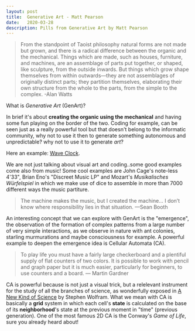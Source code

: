 ```yaml
---
layout: post
title:  Generative Art - Matt Pearson
date:   2020-03-28
description: Pills from Generative Art by Matt Pearson
---
```



<blockquote>
From the standpoint of Taoist philosophy natural forms are not made but grown, and there is a radical difference between the organic and the mechanical.
Things which are made, such as houses, furniture, and machines, are an assemblage of parts put together, or shaped, like sculpture, from the outside inwards.
But things which grow shape themselves from within outwards—they are not assemblages of originally distinct parts; they partition themselves, elaborating their own structure from the whole to the parts, from the simple to the complex.
-Alan Watts
</blockquote>

What is *Generative Art* (GenArt)? 

In brief it's about **creating the organic using the mechanical** and having some fun playing on the border of the two. Coding for example, can be seen just as a really powerful tool but that doesn't belong to the informatic community, why not to use it then to generate something autonomous and unpredictable? why not to use it to generate *art*?

Here an example: <a href="https://fabiomarchiano.github.io/projects/waveclock" target="_blank">Wave Clock</a>.

We are not just talking about visual art and coding..some good examples come also from music! Some cool examples are John Cage's note-less 4'33", Brian Eno's "Discreet Music LP" and Mozart's *Musikalisches Würfelspiel* in which we make use of dice to assemble in more than 7000 different ways the music partiture.

<blockquote>
The machine makes the music, but I created the machine…
I don’t know where responsibility lies in that situation.
—Sean Booth
</blockquote>


An interesting concept that we can explore with GenArt is the "emergence", the observation of the formation of complex patterns from a large number of very simple interactions, as we observe in nature with ant colonies, starling murmurations and maybe consciousness for example. A powerful example to deepen the emergence idea is Cellular Automata (CA). 

<blockquote>
To play life you must have a fairly large checkerboard and a plentiful supply of flat counters of two colors. It is possible to work with pencil and graph paper but it is much easier, particularly for beginners, to use counters and a board.
— Martin Gardner
</blockquote>

CA is powerful because is not just a visual trick, but a relelevant instrument for the study of all the branches of science, as wonderfully exposed in <a href="https://www.wolframscience.com/nks/" target="_blank">A New Kind of Science</a> by Stephen Wolfram. What we mean with CA is basically a **grid** system in which each cell's **state** is calculated on the base of its **neighborhood**'s state at the previous moment in "time" (previous generation). One of the most famous 2D CA is the Conway's *Game of Life*, sure you already heard about!
